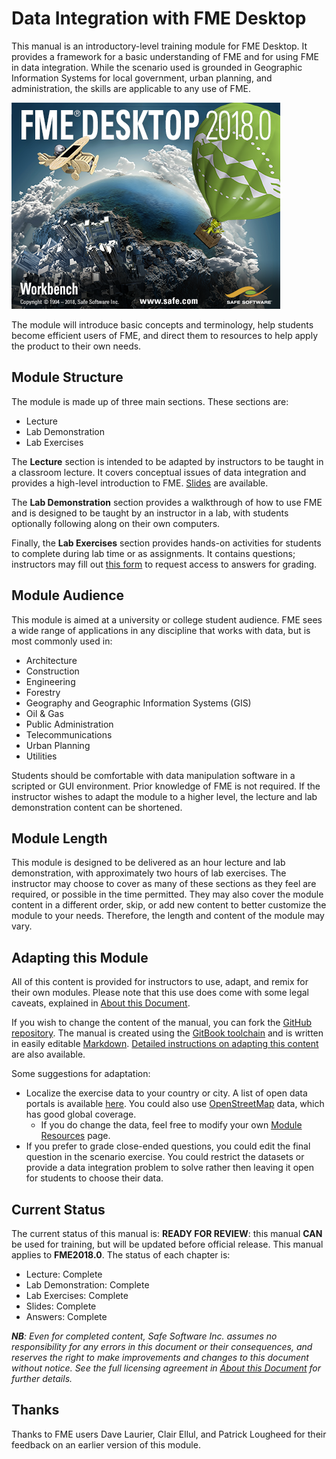 # Data Integration with FME Desktop

This manual is an introductory-level training module for FME Desktop. It provides a framework for a basic understanding of FME and for using FME in data integration. While the scenario used is grounded in Geographic Information Systems for local government, urban planning, and administration, the skills are applicable to any use of FME.

![](./Integration0About/Images/Img0.0.FMEAboutScreen.png)

The module will introduce basic concepts and terminology, help students become efficient users of FME, and direct them to resources to help apply the product to their own needs.

## Module Structure

The module is made up of three main sections. These sections are:

- Lecture
- Lab Demonstration
- Lab Exercises

The **Lecture** section is intended to be adapted by instructors to be taught in a classroom lecture. It covers conceptual issues of data integration and provides a high-level introduction to FME. [Slides](./fme-desktop-data-integration-slides.zip) are available.

The **Lab Demonstration** section provides a walkthrough of how to use FME and is designed to be taught by an instructor in a lab, with students optionally following along on their own computers.

Finally, the **Lab Exercises** section provides hands-on activities for students to complete during lab time or as assignments. It contains questions; instructors may fill out [this form](https://goo.gl/forms/jWeso3OY6RVe6PJG3) to request access to answers for grading.

## Module Audience

This module is aimed at a university or college student audience. FME sees a wide range of applications in any discipline that works with data, but is most commonly used in:

- Architecture
- Construction
- Engineering
- Forestry
- Geography and Geographic Information Systems (GIS)
- Oil & Gas
- Public Administration
- Telecommunications
- Urban Planning
- Utilities

Students should be comfortable with data manipulation software in a scripted or GUI environment. Prior knowledge of FME is not required. If the instructor wishes to adapt the module to a higher level, the lecture and lab demonstration content can be shortened.

## Module Length

This module is designed to be delivered as an hour lecture and lab demonstration, with approximately two hours of lab exercises. The instructor may choose to cover as many of these sections as they feel are required, or possible in the time permitted. They may also cover the module content in a different order, skip, or add new content to better customize the module to your needs. Therefore, the length and content of the module may vary.

## Adapting this Module

All of this content is provided for instructors to use, adapt, and remix for their own modules. Please note that this use does come with some legal caveats, explained in [About this Document](.\Integration0About\0.00.AboutThisDocument.md).

If you wish to change the content of the manual, you can fork the [GitHub repository](https://github.com/safesoftware/FMETraining/tree/FME-Desktop-Data-Integration-2018). The manual is created using the [GitBook toolchain](https://toolchain.gitbook.com/) and is written in easily editable [Markdown](https://daringfireball.net/projects/markdown/). [Detailed instructions on adapting this content](https://docs.google.com/document/d/1N0XCvhYy2CP8x9qtANF0VKXAyK5GYMfaa6XPkyYcyi0/edit) are also available.

Some suggestions for adaptation:
- Localize the exercise data to your country or city. A list of open data portals is available [here](https://www.opendatasoft.com/a-comprehensive-list-of-all-open-data-portals-around-the-world/). You could also use [OpenStreetMap](https://www.openstreetmap.org/) data, which has good global coverage.
  - If you do change the data, feel free to modify your own [Module Resources](.\Integration0About\0.02.ModuleResources.md) page.
- If you prefer to grade close-ended questions, you could edit the final question in the scenario exercise. You could restrict the datasets or provide a data integration problem to solve rather then leaving it open for students to choose their data.

## Current Status

The current status of this manual is: **READY FOR REVIEW**: this manual **CAN** be used for training, but will be updated before official release.
This manual applies to **FME2018.0**.
The status of each chapter is:

- Lecture: Complete
- Lab Demonstration: Complete
- Lab Exercises: Complete
- Slides: Complete
- Answers: Complete

_**NB**: Even for completed content, Safe Software Inc. assumes no responsibility for any errors in this document or their consequences, and reserves the right to make improvements and changes to this document without notice. See the full licensing agreement in [About this Document](.\Integration0About\0.00.AboutThisDocument.md) for further details._


## Thanks

Thanks to FME users Dave Laurier, Clair Ellul, and Patrick Lougheed for their feedback on an earlier version of this module.
